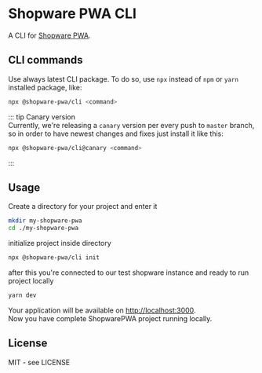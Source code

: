 # Shopware PWA CLI

A CLI for [Shopware PWA](https://github.com/DivanteLtd/shopware-pwa).

## CLI commands

Use always latest CLI package. To do so, use `npx` instead of `npm` or `yarn` installed package, like:

```bash
npx @shopware-pwa/cli <command>
```

::: tip Canary version  
Currently, we're releasing a `canary` version per every push to `master` branch, so in order to have newest changes and fixes just install it like this:

```bash
npx @shopware-pwa/cli@canary <command>
```

:::

## Usage

Create a directory for your project and enter it

```bash
mkdir my-shopware-pwa
cd ./my-shopware-pwa
```

initialize project inside directory

```bash
npx @shopware-pwa/cli init
```

after this you're connected to our test shopware instance and ready to run project locally

```bash
yarn dev
```

Your application will be available on [http://localhost:3000](http://localhost:3000).  
Now you have complete ShopwarePWA project running locally.

## License

MIT - see LICENSE
